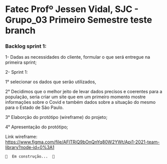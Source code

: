 # Fatec Profº Jessen Vidal, SJC - Grupo_03 Primeiro Semestre teste branch

### Backlog sprint 1:
 1- Dadas as necessidades do cliente, formular o que será entregue na primeira sprint;

 2- Sprint 1: 

1° selecionar os dados que serão utilizados, 
	
2° Decidimos que o melhor jeito de levar dados precisos e coerentes para a população, seria criar um site que em um primeiro momento mostre informações sobre o Covid e também dados sobre a situação do mesmo para o Estado de São Paulo.
	
3° Elaborção do protótipo (wireframe) do projeto; 
	
4° Apresentação do protótipo; 


Link wireframe: https://www.figma.com/file/AFlTRiQ9bOnQnYq80W2YWt/Api1-2021-team-library?node-id=0%3A1



	🚧  Em construção...  🚧
</h4>


